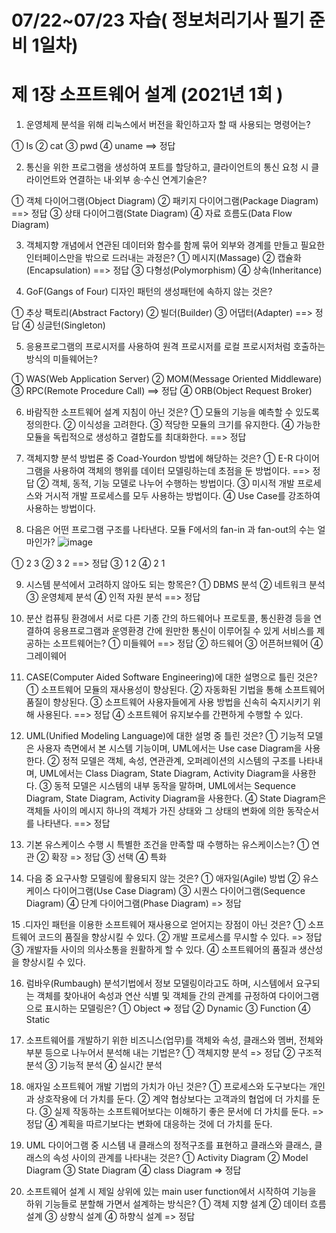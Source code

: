 
# 07/22~07/23 자습( 정보처리기사 필기 준비 1일차) 

#  제 1장 소프트웨어 설계 (2021년 1회 )

1. 운영체제 분석을 위해 리눅스에서 버전을 확인하고자 할 때 사용되는 명령어는?

① Is
② cat
③ pwd
④ uname  ==> 정답

2. 통신을 위한 프로그램을 생성하여 포트를 할당하고, 클라이언트의 통신 요청 시 클라이언트와 연결하는 내·외부 송·수신 연계기술은?

① 객체 다이어그램(Object Diagram)
② 패키지 다이어그램(Package Diagram) ==> 정답 
③ 상태 다이어그램(State Diagram)
④ 자료 흐름도(Data Flow Diagram)

3. 객체지향 개념에서 연관된 데이터와 함수를 함께 묶어 외부와 경계를 만들고 필요한 인터페이스만을 밖으로 드러내는 과정은?
① 메시지(Massage)
② 캡슐화(Encapsulation) ==> 정답 
③ 다형성(Polymorphism)
④ 상속(Inheritance)


4. GoF(Gangs of Four) 디자인 패턴의 생성패턴에 속하지 않는 것은?

① 추상 팩토리(Abstract Factory)
② 빌더(Builder)
③ 어댑터(Adapter) ==> 정답 
④ 싱글턴(Singleton)

5. 응용프로그램의 프로시저를 사용하여 원격 프로시저를 로컬 프로시저처럼 호출하는 방식의 미들웨어는?

① WAS(Web Application Server)
② MOM(Message Oriented Middleware)
③ RPC(Remote Procedure Call) ==> 정답 
④ ORB(Object Request Broker)

6. 바람직한 소프트웨어 설계 지침이 아닌 것은?
① 모듈의 기능을 예측할 수 있도록 정의한다.
② 이식성을 고려한다.
③ 적당한 모듈의 크기를 유지한다.
④ 가능한 모듈을 독립적으로 생성하고 결합도를 최대화한다. ==> 정답 


7. 객체지향 분석 방법론 중 Coad-Yourdon 방법에 해당하는 것은?
① E-R 다이어그램을 사용하여 객체의 행위를 데이터 모델링하는데 초점을 둔 방법이다. ==> 정답 
② 객체, 동적, 기능 모델로 나누어 수행하는 방법이다.
③ 미시적 개발 프로세스와 거시적 개발 프로세스를 모두 사용하는 방법이다.
④ Use Case를 강조하여 사용하는 방법이다.



8. 다음은 어떤 프로그램 구조를 나타낸다. 모듈 F에서의 fan-in 과 fan-out의 수는 얼마인가?
 ![image](https://user-images.githubusercontent.com/78460496/126694959-44005112-54c1-47ff-ad29-fa3e4575b26f.png)

①		2		3
②		3		2  ==> 정답
③		1		2
④		2		1

9. 시스템 분석에서 고려하지 않아도 되는 항목은?
① DBMS 분석
② 네트워크 분석
③ 운영체제 분석
④ 인적 자원 분석 ==> 정답

10. 분산 컴퓨팅 환경에서 서로 다른 기종 간의 하드웨어나 프로토콜, 통신환경 등을 연결하여 응용프로그램과 운영환경 간에 원만한 통신이 이루어질 수 있게 서비스를 제공하는 소프트웨어는?
① 미들웨어 ==> 정답
② 하드웨어
③ 어픈허브웨어
④ 그레이웨어

11. CASE(Computer Aided Software Engineering)에 대한 설명으로 틀린 것은?
① 소프트웨어 모듈의 재사용성이 향상된다.
② 자동화된 기법을 통해 소프트웨어 품질이 향상된다.
③ 소프트웨어 사용자들에게 사용 방법을 신속히 숙지시키기 위해 사용된다. ==> 정답 
④ 소프트웨어 유지보수를 간편하게 수행할 수 있다.


12. UML(Unified Modeling Language)에 대한 설명 중 틀린 것은?
① 기능적 모델은 사용자 측면에서 본 시스템 기능이며, UML에서는 Use case Diagram을 사용한다.
② 정적 모델은 객체, 속성, 연관관계, 오퍼레이션의 시스템의 구조를 나타내며, UML에서는 Class Diagram, State Diagram, Activity Diagram을 사용한다.
③ 동적 모델은 시스템의 내부 동작을 말하며, UML에서는 Sequence Diagram, State Diagram, Activity Diagram을 사용한다.
④ State Diagram은 객체들 사이의 메시지 하나의 객체가 가진 상태와 그 상태의 변화에 의한 동작순서를 나타낸다.  ==> 정답 

13. 기본 유스케이스 수행 시 특별한 조건을 만족할 때 수행하는 유스케이스는?
①	연관	 	②	확장 => 정답
③	선택		④	특화


14. 다음 중 요구사항 모델링에 활용되지 않는 것은?
① 애자일(Agile) 방법
② 유스케이스 다이어그램(Use Case Diagram)
③ 시퀀스 다이어그램(Sequence Diagram)
④ 단계 다이어그램(Phase Diagram) => 정답

15 .디자인 패턴을 이용한 소프트웨어 재사용으로 얻어지는 장점이 아닌 것은?
① 소프트웨어 코드의 품질을 향상시킬 수 있다.
② 개발 프로세스를 무시할 수 있다. => 정답
③ 개발자들 사이의 의사소통을 원활하게 할 수 있다.
④ 소프트웨어의 품질과 생산성을 향상시킬 수 있다.

16. 럼바우(Rumbaugh) 분석기법에서 정보 모델링이라고도 하며, 시스템에서 요구되는 객체를 찾아내어 속성과 연산 식별 및 객체들 간의 관계를 규정하여 다이어그램으로 표시하는 모델링은?
① Object  => 정답
② Dynamic
③ Function
④ Static

17. 소프트웨어를 개발하기 위한 비즈니스(업무)를 객체와 속성, 클래스와 멤버, 전체와 부분 등으로 나누어서 분석해 내는 기법은?
① 객체지향 분석 => 정답
② 구조적 분석
③ 기능적 분석
④ 실시간 분석 

18. 애자일 소프트웨어 개발 기법의 가치가 아닌 것은?
① 프로세스와 도구보다는 개인과 상호작용에 더 가치를 둔다.
② 계약 협상보다는 고객과의 협업에 더 가치를 둔다.
③ 실제 작동하는 소프트웨어보다는 이해하기 좋은 문서에 더 가치를 둔다. => 정답
④ 계획을 따르기보다는 변화에 대응하는 것에 더 가치를 둔다.

19. UML 다이어그램 중 시스템 내 클래스의 정적구조를 표현하고 클래스와 클래스, 클래스의 속성 사이의 관계를 나타내는 것은?
① Activity Diagram
② Model Diagram
③ State Diagram
④ class Diagram  => 정답

20. 소프트웨어 설계 시 제일 상위에 있는 main user function에서 시작하여 기능을 하위 기능들로 분할해 가면서 설계하는 방식은?
① 객체 지향 설계
② 데이터 흐름 설계
③ 상향식 설계
④ 하향식 설계 => 정답

